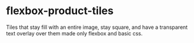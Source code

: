 # flexbox-product-tiles
Tiles that stay fill with an entire image, stay square, and have a transparent text overlay over them made only flexbox and basic css.
